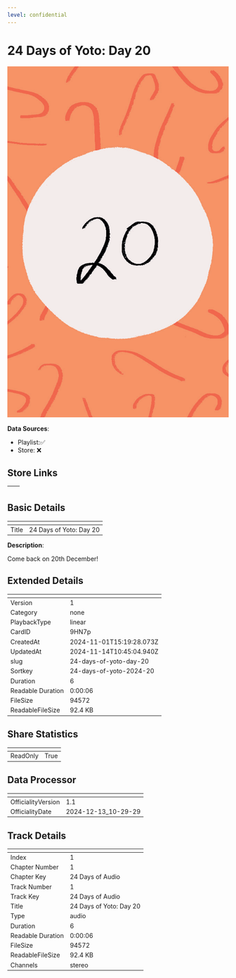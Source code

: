 ```yaml
---
level: confidential
---
```

# 24 Days of Yoto: Day 20

![card_[9HN7p].png](../../img/cards/card_[9HN7p].png)

**Data Sources**: 

- Playlist:✅
- Store: ❌


## Store Links

| <!-- --> | <!-- --> |
| - | - |


## Basic Details

| <!-- --> | <!-- --> |
| - | - |
| Title | 24 Days of Yoto: Day 20 |

**Description**:

Come back on 20th December!


## Extended Details

| <!-- --> | <!-- --> |
| - | - |
| Version | 1 |
| Category | none |
| PlaybackType | linear |
| CardID | 9HN7p |
| CreatedAt | 2024-11-01T15:19:28.073Z |
| UpdatedAt | 2024-11-14T10:45:04.940Z |
| slug | 24-days-of-yoto-day-20 |
| Sortkey | 24-days-of-yoto-2024-20 |
| Duration | 6 |
| Readable Duration | 0:00:06 |
| FileSize | 94572 |
| ReadableFileSize | 92.4 KB |


## Share Statistics

| <!-- --> | <!-- --> |
| - | - |
| ReadOnly | True |


## Data Processor

| <!-- --> | <!-- --> |
| - | - |
| OfficialityVersion | 1.1
| OfficialityDate | 2024-12-13_10-29-29


## Track Details

| <!-- --> | <!-- --> |
| - | - |
| Index | 1 |
| Chapter Number | 1 |
| Chapter Key | 24 Days of Audio |
| Track Number | 1 |
| Track Key | 24 Days of Audio |
| Title | 24 Days of Yoto: Day 20 |
| Type | audio |
| Duration | 6 |
| Readable Duration | 0:00:06 |
| FileSize | 94572 |
| ReadableFileSize | 92.4 KB |
| Channels | stereo |

